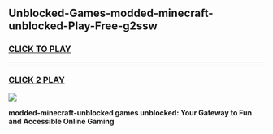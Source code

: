 
## Unblocked-Games-modded-minecraft-unblocked-Play-Free-g2ssw
<h3>
<a href="https://premium76.site?title=modded-minecraft-unblocked&ref=18A1">CLICK TO PLAY</a></h3>
<hr>

<h3>
<a href="https://premium76.site?title=modded-minecraft-unblocked&ref=18A1">CLICK 2 PLAY</a>
  
</h3>

<a href="https://premium76.site?title=modded-minecraft-unblocked&ref=18A1"><img src="https://clearcache.store/games.png"></a>


**modded-minecraft-unblocked games unblocked: Your Gateway to Fun and Accessible Online Gaming**

